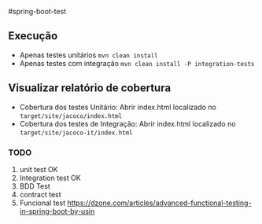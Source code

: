 #spring-boot-test

## Execução
- Apenas testes unitários ``mvn clean install``  
- Apenas testes com integração ``mvn clean install -P integration-tests``  
 
## Visualizar relatório de cobertura
- Cobertura dos testes Unitário: Abrir index.html localizado no ``target/site/jacoco/index.html``
- Cobertura dos testes de Integração: Abrir index.html localizado no ``target/site/jacoco-it/index.html``
 
### TODO
1. unit test OK
2. Integration test OK
3. BDD Test
4. contract test
5. Funcional test
    https://dzone.com/articles/advanced-functional-testing-in-spring-boot-by-usin